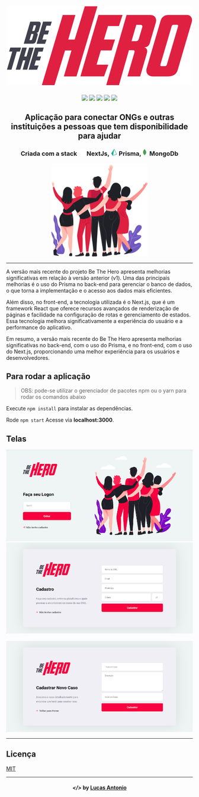<!-- então bora codar! -->

<h1 align="center">
    <img alt="" title="" src="imagens/logo.svg">
</h1>
<p align="center">
<img src="https://img.shields.io/github/languages/count/lcspaiva87/betheheros-next">
<img src="https://img.shields.io/github/directory-file-count/lcspaiva87/betheheros-next">
<img src="https://img.shields.io/github/package-json/v/lcspaiva87/betheheros-next">
<img src="https://img.shields.io/github/languages/count/lcspaiva87/betheheros-next">
<img src="https://img.shields.io/github/languages/count/lcspaiva87/betheheros-next">
</p>
<h2 align="center"> Aplicação para conectar ONGs e outras instituições a pessoas que tem disponibilidade para ajudar </h2>

<h3 align="center"> Criada com a stack <img src="https://github.com/lcspaiva87/betheheros-next/blob/main/public/nextjs.svg" alt="react" height="18"> NextJs, <img src="https://github.com/lcspaiva87/betheheros-next/blob/main/public/prisma.svg" alt="react-native" height="18"> Prisma,<img src="https://github.com/lcspaiva87/betheheros-next/blob/main/public/mongo.png" alt="mongo" height="18"> MongoDb </h3>

<p align="center"> <img src="imagens/heroes.png" alt="heroes" height="250"> </p>



---

A versão mais recente do projeto Be The Hero apresenta melhorias significativas em relação à versão anterior (v1). Uma das principais melhorias é o uso do Prisma no back-end para gerenciar o banco de dados, o que torna a implementação e o acesso aos dados mais eficientes.

Além disso, no front-end, a tecnologia utilizada é o Next.js, que é um framework React que oferece recursos avançados de renderização de páginas e facilidade na configuração de rotas e gerenciamento de estados. Essa tecnologia melhora significativamente a experiência do usuário e a performance do aplicativo.

Em resumo, a versão mais recente do Be The Hero apresenta melhorias significativas no back-end, com o uso do Prisma, e no front-end, com o uso do Next.js, proporcionando uma melhor experiência para os usuários e desenvolvedores.



## Para rodar a aplicação

> OBS: pode-se utilizar o gerenciador de pacotes npm ou o yarn para rodar os comandos abaixo

Execute `npm install`  para instalar as dependências.

Rode `npm start`  Acesse via **localhost:3000**.


## Telas

<p align="center">
    <img alt="" title="" src="imagens/print1.png">
    <img alt="" title="" src="imagens/print2.png">
    <img alt="" title="" src="imagens/print3.png">
    <img alt="" title="" src="imagens/print4.png">
</p>

---


## Licença

[MIT](https://github.com/lcspaiva87/betheheros-next/blob/main/LICENSE.txt)

---

<h4 align="center"> <em>&lt;/&gt;</em> by <a href="https://github.com/lcspaiva87" target="_blank">Lucas Antonio</a> </h4>
